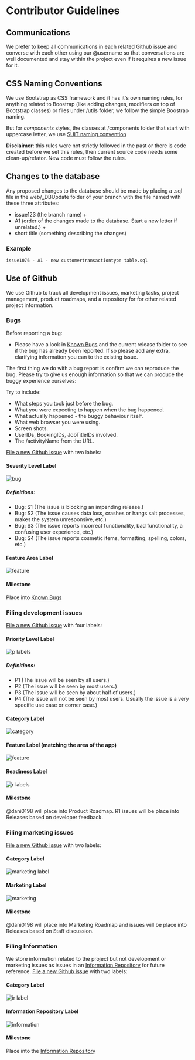 # Contributor Guidelines

## Communications
We prefer to keep all communications in each related Github issue and converse with each other using our @username so that conversations are well documented and stay within the project even if it requires a new issue for it. 

## CSS Naming Conventions

We use Bootstrap as CSS framework and it has it's own naming rules, for anything related to Boostrap (like adding changes, modifiers on top of Bootstrap classes) or files under /utils folder, we follow the simple Boostrap naming.

But for *components* styles, the classes at /components folder that start with uppercase letter, we use [SUIT naming convention](https://github.com/suitcss/suit/blob/master/doc/naming-conventions.md)

**Disclaimer**: this rules were not strictly followed in the past or there is code created before we set this rules, then current source code needs some clean-up/refator. New code must follow the rules.

## Changes to the database

Any proposed changes to the database should be made by placing a .sql file in the web/_DBUpdate folder of your branch with the file named with these three attributes:
- issue123 (the branch name) +
- A1 (order of the changes made to the database. Start a new letter if unrelated.) +
- short title (something describing the changes)

### Example
```
issue1076 - A1 - new customertransactiontype table.sql
```

## Use of Github

We use Github to track all development issues, marketing tasks, project management, product roadmaps, and a repository for for other related project information.

### Bugs
Before reporting a bug:
* Please have a look in [Known Bugs](https://github.com/dani0198/Loconomics/milestone/74) and the current release folder to see if the bug has already been reported. If so please add any extra, clarifying information you can to the existing issue. 

The first thing we do with a bug report is confirm we can reproduce the bug. Please try to give us enough information so that we can produce the buggy experience ourselves:

Try to include:
* What steps you took just before the bug.
* What you were expecting to happen when the bug happened.
* What actually happened - the buggy behaviour itself.
* What web browser you were using.
* Screen shots.
* UserIDs, BookingIDs, JobTitleIDs involved.
* The /activityName from the URL.

[File a new Github issue](https://github.com/dani0198/Loconomics/issues/new) with two labels:
#### Severity Level Label
![bug](https://cloud.githubusercontent.com/assets/1202838/19402991/2f2ddefe-9219-11e6-86ac-5a05a520e5e0.png)

##### Definitions:
- Bug: S1 (The issue is blocking an impending release.)
- Bug: S2 (The issue causes data loss, crashes or hangs salt processes, makes the system unresponsive, etc.)
- Bug: S3 (The issue reports incorrect functionality, bad functionality, a confusing user experience, etc.)
- Bug: S4 (The issue reports cosmetic items, formatting, spelling, colors, etc.)

#### Feature Area Label
![feature](https://cloud.githubusercontent.com/assets/1202838/19402990/2f27ec6a-9219-11e6-9a1e-2bb962c00c6a.png)

#### Milestone
Place into [Known Bugs](https://github.com/dani0198/Loconomics/milestone/74)

### Filing development issues
[File a new Github issue](https://github.com/dani0198/Loconomics/issues/new) with four labels:

#### Priority Level Label
![p labels](https://cloud.githubusercontent.com/assets/1202838/19402985/2f10bc02-9219-11e6-8b7b-e09ffd633c0a.png)
##### Definitions:
- P1 (The issue will be seen by all users.)
- P2 (The issue will be seen by most users.)
- P3 (The issue will be seen by about half of users.)
- P4 (The issue will not be seen by most users. Usually the issue is a very specific use case or corner case.)

#### Category Label
![category](https://cloud.githubusercontent.com/assets/1202838/19403470/70112afe-921c-11e6-8c01-1c2019871c48.png)

#### Feature Label (matching the area of the app)
![feature](https://cloud.githubusercontent.com/assets/1202838/19402990/2f27ec6a-9219-11e6-9a1e-2bb962c00c6a.png)

#### Readiness Label
![r labels](https://cloud.githubusercontent.com/assets/1202838/19402983/2ee1929c-9219-11e6-8860-cba1e935c955.png)

#### Milestone
@dani0198 will place into Product Roadmap. R1 issues will be place into Releases based on developer feedback.

### Filing marketing issues
[File a new Github issue](https://github.com/dani0198/Loconomics/issues/new) with two labels:

#### Category Label
![marketing label](https://cloud.githubusercontent.com/assets/1202838/19402986/2f12a206-9219-11e6-91ed-e3bba17a1e59.png)

#### Marketing Label
![marketing](https://cloud.githubusercontent.com/assets/1202838/19402984/2f0919fc-9219-11e6-959d-c800044cec3e.png)

#### Milestone
@dani0198 will place into Marketing Roadmap and issues will be place into Releases based on Staff discussion.

### Filing Information 
We store information related to the project but not development or marketing issues as issues in an [Information Repository](https://github.com/dani0198/Loconomics/milestone/34) for future reference.
[File a new Github issue](https://github.com/dani0198/Loconomics/issues/new) with two labels:

#### Category Label
![ir label](https://cloud.githubusercontent.com/assets/1202838/19402987/2f136e34-9219-11e6-8bc6-7aa786799856.png)

#### Information Repository Label
![information](https://cloud.githubusercontent.com/assets/1202838/19402988/2f14ec46-9219-11e6-811a-0434cbc146f0.png)

#### Milestone
Place into the [Information Repository](https://github.com/dani0198/Loconomics/milestone/34) 


